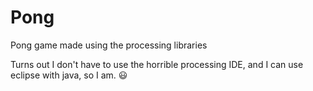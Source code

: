 # Pong
Pong game made using the processing libraries 

Turns out I don't have to use the horrible processing IDE, and I can use eclipse with java, so I am. :smiley:
